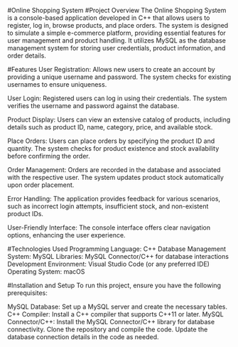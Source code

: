 #Online Shopping System
#Project Overview
The Online Shopping System is a console-based application developed in C++ that allows users to register, log in, browse products, and place orders. The system is designed to simulate a simple e-commerce platform, providing essential features for user management and product handling. It utilizes MySQL as the database management system for storing user credentials, product information, and order details.

#Features
User Registration: Allows new users to create an account by providing a unique username and password. The system checks for existing usernames to ensure uniqueness.

User Login: Registered users can log in using their credentials. The system verifies the username and password against the database.

Product Display: Users can view an extensive catalog of products, including details such as product ID, name, category, price, and available stock.

Place Orders: Users can place orders by specifying the product ID and quantity. The system checks for product existence and stock availability before confirming the order.

Order Management: Orders are recorded in the database and associated with the respective user. The system updates product stock automatically upon order placement.

Error Handling: The application provides feedback for various scenarios, such as incorrect login attempts, insufficient stock, and non-existent product IDs.

User-Friendly Interface: The console interface offers clear navigation options, enhancing the user experience.

#Technologies Used
Programming Language: C++
Database Management System: MySQL
Libraries: MySQL Connector/C++ for database interactions
Development Environment: Visual Studio Code (or any preferred IDE)
Operating System: macOS

#Installation and Setup
To run this project, ensure you have the following prerequisites:

MySQL Database: Set up a MySQL server and create the necessary tables.
C++ Compiler: Install a C++ compiler that supports C++11 or later.
MySQL Connector/C++: Install the MySQL Connector/C++ library for database connectivity.
Clone the repository and compile the code. Update the database connection details in the code as needed.

